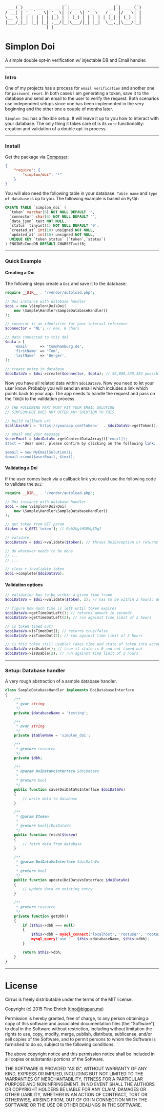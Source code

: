 <pre>
     _                 _                   _       _ 
 ___(_)_ __ ___  _ __ | | ___  _ __     __| | ___ (_)
/ __| | '_ ` _ \| '_ \| |/ _ \| '_ \   / _` |/ _ \| |
\__ \ | | | | | | |_) | | (_) | | | | | (_| | (_) | |
|___/_|_| |_| |_| .__/|_|\___/|_| |_|  \__,_|\___/|_|
                |_|                                  
</pre>

# Simplon Doi

A simple double opt-in verification w/ injectable DB and Email handler.

-------------------------------------------------

### Intro

One of my projects has a process for ```email verification``` and another one for ```password reset```. In both cases I am generating a token, save it to the database and send an email to the user to verify the request. Both scenarios use independent setups since one has been implemented in the very beginning and the other one a couple of months later.

```Simplon Doi``` has a flexible setup. It will leave it up to you how to interact with your database. The only thing it takes care of is its ```core``` functionality: creation and validation of a double opt-in process.

-------------------------------------------------

### Install

Get the package via [Composer](http://getcomposer.org):

```json
{
    "require": {
        "simplon/doi": "*"
    }
}
```

You will also need the following table in your database. ```Table name``` and ```type of database``` is up to you. The following example is based on ```MySQL```:

```sql
CREATE TABLE `simplon_doi` (
  `token` varchar(6) NOT NULL DEFAULT '',
  `connector` char(6) NOT NULL DEFAULT '',
  `data_json` text NOT NULL,
  `status` tinyint(1) NOT NULL DEFAULT '0',
  `created_at` int(10) unsigned NOT NULL,
  `updated_at` int(10) unsigned NOT NULL,
  UNIQUE KEY `token_status` (`token`,`status`)
) ENGINE=InnoDB DEFAULT CHARSET=utf8;
```

-------------------------------------------------

### Quick Example

#### Creating a Doi

The following steps create a ```Doi``` and save it to the database:

```php
require __DIR__ . '/vendor/autoload.php';

// Doi instance with database handler
$doi = new \Simplon\Doi\Doi(
    new \Sample\Handler\SampleDatabaseHandler()
);

// connecor is an identifier for your internal reference
$connector = 'NL'; // max. 6 chars

// data connected to this doi
$data = [
    'email'     => 'tom@hamburg.de',
    'firstName' => 'Tom',
    'lastName'  => 'Berger',
];
    
// create entry in database
$doiDataVo = $doi->create($connector, $data); // 56,800,235,584 possible tokens
```

Now you have all related data within ```$doiDataVo```. Now you need to let your user know. Probably you will send an email which includes a link which points back to your app.
The app needs to handle the request and pass on the ```TOKEN``` to the validation process.

```php
// THE FOLLOWING PART MUST FIT YOUR EMAIL SOLUTION
// SIMPLON\DOI DOES NOT OFFER ANY SOLUTION TO THIS

// build callback url
$callbackUrl = 'https://yourapp.com?token='  . $doiDataVo->getToken();

// email and your message
$userEmail = $doiDataVo->getContentDataArray()['email]);
$text = 'Dear user, please confirm by clicking on the following link: ' . $callbackUrl;

$email = new MyEmailSolution();
$email->send($userEmail, $text);
```

#### Validating a Doi

If the user comes back via a callback link you could use the following code to validate the ```Doi```:

```php
require __DIR__ . '/vendor/autoload.php';

// Doi instance with database handler
$doi = new \Simplon\Doi\Doi(
    new \Sample\Handler\SampleDatabaseHandler()
);

// get token from GET param
$token = $_GET['token']; // Pqb2UgtHG0MgIDgI

// validate
$doiDataVo = $doi->validate($token); // throws DoiException or returns DoiDataVo

// do whatever needs to be done
// ...
// ...

// close + invalidate token
$doi->complete($doiDataVo);
```

#### Validation options

```php
// validation has to be within a given time frame
$doiDataVo = $doi->validate($token, 2); // has to be within 2 hours; default: 24 hours

// figure how much time is left until token expires
$doiDataVo->getTimeOutLeft(); // returns amount in seconds
$doiDataVo->getTimeOutLeft(2); // run against time limit of 2 hours

// is token timed out?
$doiDataVo->isTimedOut(); // returns true/false
$doiDataVo->isTimedOut(2); // run against time limit of 2 hours

// is this token still usable? takes time and state of token into account
$doiDataVo->isUsable(); // true if state is 0 and not timed out
$doiDataVo->isUsable(2); // run against time limit of 2 hours
```

-------------------------------------------------

### Setup: Database handler

A very rough abstraction of a sample database handler.

```php
class SampleDatabaseHandler implements DoiDatabaseInterface
{
    /**
     * @var string
     */
    private $databaseName = 'testing';

    /**
     * @var string
     */
    private $tableName = 'simplon_doi';

    /**
     * @return resource
     */
    private $dbh;

    /**
     * @param DoiDataVoInterface $doiDataVo
     *
     * @return bool
     */
    public function save(DoiDataVoInterface $doiDataVo)
    {
    	// write data to database
    }

    /**
     * @param $token
     *
     * @return bool|(DoiDataVo
     */
    public function fetch($token)
    {
    	// fetch data from database
    }

    /**
     * @param DoiDataVoInterface $doiDataVo
     *
     * @return bool
     */
    public function update(DoiDataVoInterface $doiDataVo)
    {
    	// update data on existing entry
    }

    /**
     * @return resource
     */
    private function getDbh()
    {
        if ($this->dbh === null)
        {
            $this->dbh = mysql_connect('localhost', 'rootuser', 'rootuser');
            mysql_query('use ' . $this->databaseName, $this->dbh);
        }

        return $this->dbh;
    }
}
```

-------------------------------------------------

# License

Cirrus is freely distributable under the terms of the MIT license.

Copyright (c) 2015 Tino Ehrich ([tino@bigpun.me](mailto:tino@bigpun.me))

Permission is hereby granted, free of charge, to any person obtaining a copy of this software and associated documentation files (the "Software"), to deal in the Software without restriction, including without limitation the rights to use, copy, modify, merge, publish, distribute, sublicense, and/or sell copies of the Software, and to permit persons to whom the Software is furnished to do so, subject to the following conditions:

The above copyright notice and this permission notice shall be included in all copies or substantial portions of the Software.

THE SOFTWARE IS PROVIDED "AS IS", WITHOUT WARRANTY OF ANY KIND, EXPRESS OR IMPLIED, INCLUDING BUT NOT LIMITED TO THE WARRANTIES OF MERCHANTABILITY, FITNESS FOR A PARTICULAR PURPOSE AND NONINFRINGEMENT. IN NO EVENT SHALL THE AUTHORS OR COPYRIGHT HOLDERS BE LIABLE FOR ANY CLAIM, DAMAGES OR OTHER LIABILITY, WHETHER IN AN ACTION OF CONTRACT, TORT OR OTHERWISE, ARISING FROM, OUT OF OR IN CONNECTION WITH THE SOFTWARE OR THE USE OR OTHER DEALINGS IN THE SOFTWARE.
